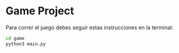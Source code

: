 # Game Project 

Para correr el juego debes seguir estas instrucciones en la terminal:


```sh
cd game
python3 main.py 
```